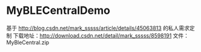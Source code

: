 # MyBLECentralDemo

基于 http://blog.csdn.net/mark_sssss/article/details/45063813 的私人需求定制
下载地址：http://download.csdn.net/detail/mark_sssss/8598191
文件：MyBleCentral.zip